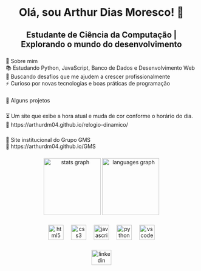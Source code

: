 <h1 align="center">Olá, sou Arthur Dias Moresco! 👋</h1>

###

<h2 align="center">Estudante de Ciência da Computação | Explorando o mundo do desenvolvimento</h2>

###

<p align="left">🚀 Sobre mim<br>📚 Estudando Python, JavaScript, Banco de Dados e Desenvolvimento Web<br>🎯 Buscando desafios que me ajudem a crescer profissionalmente<br>⚡ Curioso por novas tecnologias e boas práticas de programação</p>

###

<p align="left">📂 Alguns projetos</p>

###

<p align="left">⏳ Um site que exibe a hora atual e muda de cor conforme o horário do dia.<br>🔗 https://arthurdm04.github.io/relogio-dinamico/</p>

###

<p align="left">🌾 Site institucional do Grupo GMS<br> 🔗 https://arthurdm04.github.io/GMS</p>



###

<div align="center">
  <img src="https://github-readme-stats.vercel.app/api?username=Arthurdm04&hide_title=false&hide_rank=false&show_icons=true&include_all_commits=true&count_private=true&disable_animations=false&theme=darcula&locale=en&hide_border=false&order=1" height="150" alt="stats graph"  />
  <img src="https://github-readme-stats.vercel.app/api/top-langs?username=Arthurdm04&locale=en&hide_title=false&layout=compact&card_width=320&langs_count=5&theme=darcula&hide_border=false&order=2" height="150" alt="languages graph"  />
</div>

###

<div align="center">
  <img src="https://cdn.jsdelivr.net/gh/devicons/devicon/icons/html5/html5-original.svg" height="40" alt="html5 logo"  />
  <img width="12" />
  <img src="https://cdn.jsdelivr.net/gh/devicons/devicon/icons/css3/css3-original.svg" height="40" alt="css3 logo"  />
  <img width="12" />
  <img src="https://cdn.jsdelivr.net/gh/devicons/devicon/icons/javascript/javascript-original.svg" height="40" alt="javascript logo"  />
  <img width="12" />
  <img src="https://cdn.jsdelivr.net/gh/devicons/devicon/icons/python/python-original.svg" height="40" alt="python logo"  />
  <img width="12" />
  <img src="https://cdn.jsdelivr.net/gh/devicons/devicon/icons/vscode/vscode-original.svg" height="40" alt="vscode logo"  />
</div>

###

<div align="center">
  <a href="https://www.linkedin.com/in/arthur-moresco-7ab057247?utm_source=share&utm_campaign=share_via&utm_content=profile&utm_medium=ios_app" target="_blank">
    <img src="https://raw.githubusercontent.com/maurodesouza/profile-readme-generator/master/src/assets/icons/social/linkedin/default.svg" width="52" height="40" alt="linkedin logo"  />
  </a>
</div>

###
